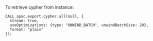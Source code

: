 To retrieve cypher from instance:

```
CALL apoc.export.cypher.all(null, {
  stream: true,
  useOptimizations: {type: "UNWIND_BATCH", unwindBatchSize: 20},
  format: "plain"
});
```
